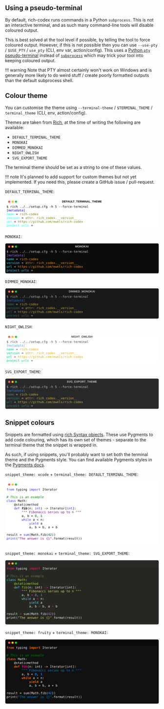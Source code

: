 ## Using a pseudo-terminal

By default, rich-codex runs commands in a Python `subprocess`. This is not an interactive terminal, and as such many command-line tools will disable coloured output.

This is best solved at the tool level if possible, by telling the tool to force coloured output. However, if this is not possible then you can use `--use-pty` / `$USE_PTY` / `use_pty` (CLI, env var, action/config). This uses a [Python `pty` pseudo-terminal](https://docs.python.org/dev/library/pty.html) instead of [`subprocess`](https://docs.python.org/dev/library/subprocess.html) which may trick your tool into keeping coloured output.

<!-- prettier-ignore-start -->
!!! warning
    Note that PTY almost certainly won't work on Windows and is generally more likely to do weird stuff / create poorly formatted outputs than the default subprocess shell.
<!-- prettier-ignore-end -->

## Colour theme

You can customise the theme using `--terminal-theme` / `$TERMINAL_THEME` / `terminal_theme` (CLI, env, action/config).

Themes are taken from [Rich](https://github.com/Textualize/rich/blob/master/rich/terminal_theme.py), at the time of writing the following are available:

- `DEFAULT_TERMINAL_THEME`
- `MONOKAI`
- `DIMMED_MONOKAI`
- `NIGHT_OWLISH`
- `SVG_EXPORT_THEME`

The terminal theme should be set as a string to one of these values.

<!-- prettier-ignore-start -->
!!! note
    It's planned to add support for custom themes but not yet implemented. If you need this, please create a GitHub issue / pull-request.
<!-- prettier-ignore-end -->

`DEFAULT_TERMINAL_THEME`:

<!-- RICH-CODEX terminal_theme: DEFAULT_TERMINAL_THEME -->

![`rich ../../setup.cfg -h 5 --force-terminal`](../img/theme-default_terminal_theme.svg "DEFAULT_TERMINAL_THEME")

`MONOKAI`:

<!-- RICH-CODEX terminal_theme: MONOKAI -->

![`rich ../../setup.cfg -h 5 --force-terminal`](../img/theme-monokai.svg "MONOKAI")

`DIMMED_MONOKAI`:

<!-- RICH-CODEX terminal_theme: DIMMED_MONOKAI -->

![`rich ../../setup.cfg -h 5 --force-terminal`](../img/theme-dimmed_monokai.svg "DIMMED_MONOKAI")

`NIGHT_OWLISH`:

<!-- RICH-CODEX terminal_theme: NIGHT_OWLISH -->

![`rich ../../setup.cfg -h 5 --force-terminal`](../img/theme-night_owlish.svg "NIGHT_OWLISH")

`SVG_EXPORT_THEME`:

<!-- RICH-CODEX terminal_theme: SVG_EXPORT_THEME -->

![`rich ../../setup.cfg -h 5 --force-terminal`](../img/theme-svg_export_theme.svg "SVG_EXPORT_THEME")

## Snippet colours

Snippets are formatted using [rich Syntax objects](https://rich.readthedocs.io/en/stable/syntax.html).
These use Pygments to add code colouring, which has its own set of themes - separate to the terminal theme that the snippet is wrapped in.

As such, if using snippets, you'll probably want to set both the terminal theme and the Pygments style.
You can find available Pygments styles in the [Pygments docs](https://pygments.org/docs/styles/#getting-a-list-of-available-styles).

`snippet_theme: xcode` + `terminal_theme: DEFAULT_TERMINAL_THEME`:

<!-- RICH-CODEX
terminal_theme: DEFAULT_TERMINAL_THEME
snippet_theme: sas
snippet_syntax: python
snippet: |
    from typing import Iterator

    # This is an example
    class Math:
        @staticmethod
        def fib(n: int) -> Iterator[int]:
            """ Fibonacci series up to n """
            a, b = 0, 1
            while a < n:
                yield a
                a, b = b, a + b

    result = sum(Math.fib(42))
    print("The answer is {}".format(result))
-->

![DEFAULT_TERMINAL_THEME + sas](../img/snippet-theme-sas.svg "DEFAULT_TERMINAL_THEME + sas")

`snippet_theme: monokai` + `terminal_theme: SVG_EXPORT_THEME`:

<!-- RICH-CODEX
terminal_theme: SVG_EXPORT_THEME
snippet_theme: monokai
snippet_syntax: python
snippet: |
    from typing import Iterator

    # This is an example
    class Math:
        @staticmethod
        def fib(n: int) -> Iterator[int]:
            """ Fibonacci series up to n """
            a, b = 0, 1
            while a < n:
                yield a
                a, b = b, a + b

    result = sum(Math.fib(42))
    print("The answer is {}".format(result))
-->

![SVG_EXPORT_THEME + monokai](../img/snippet-theme-monokai.svg "SVG_EXPORT_THEME + fruity")

`snippet_theme: fruity` + `terminal_theme: MONOKAI`:

<!-- RICH-CODEX
terminal_theme: MONOKAI
snippet_theme: fruity
snippet_syntax: python
snippet: |
    from typing import Iterator

    # This is an example
    class Math:
        @staticmethod
        def fib(n: int) -> Iterator[int]:
            """ Fibonacci series up to n """
            a, b = 0, 1
            while a < n:
                yield a
                a, b = b, a + b

    result = sum(Math.fib(42))
    print("The answer is {}".format(result))
-->

![MONOKAI + fruity](../img/snippet-theme-fruity.svg "MONOKAI + fruity")
